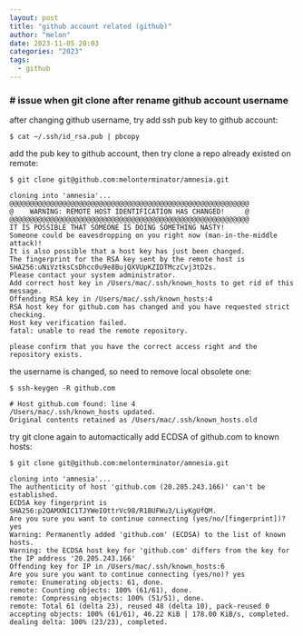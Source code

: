 ```yaml
---
layout: post
title: "github account related (github)"
author: "melon"
date: 2023-11-05 20:03
categories: "2023"
tags:
  - github
---
```


### # issue when git clone after rename github account username
after changing github username, try add ssh pub key to github account:
```text
$ cat ~/.ssh/id_rsa.pub | pbcopy
```
add the pub key to github account, then try clone a repo already existed on remote:
```text
$ git clone git@github.com:melonterminator/amnesia.git
```
```text
cloning into 'amnesia'...
@@@@@@@@@@@@@@@@@@@@@@@@@@@@@@@@@@@@@@@@@@@@@@@@@@@@@@@@@@@
@    WARNING: REMOTE HOST IDENTIFICATION HAS CHANGED!     @
@@@@@@@@@@@@@@@@@@@@@@@@@@@@@@@@@@@@@@@@@@@@@@@@@@@@@@@@@@@
IT IS POSSIBLE THAT SOMEONE IS DOING SOMETHING NASTY!
Someone could be eavesdropping on you right now (man-in-the-middle attack)!
It is also possible that a host key has just been changed.
The fingerprint for the RSA key sent by the remote host is
SHA256:uNiVztksCsDhcc0u9e8BujQXVUpKZIDTMczCvj3tD2s.
Please contact your system administrator.
Add correct host key in /Users/mac/.ssh/known_hosts to get rid of this message.
Offending RSA key in /Users/mac/.ssh/known_hosts:4
RSA host key for github.com has changed and you have requested strict checking.
Host key verification failed.
fatal: unable to read the remote repository.

please confirm that you have the correct access right and the repository exists.
```
the username is changed, so need to remove local obsolete one:
```text
$ ssh-keygen -R github.com
```
```text
# Host github.com found: line 4
/Users/mac/.ssh/known_hosts updated.
Original contents retained as /Users/mac/.ssh/known_hosts.old
```
try git clone again to automactically add ECDSA of github.com to known hosts:
```text
$ git clone git@github.com:melonterminator/amnesia.git
```
```text
cloning into 'amnesia'...
The authenticity of host 'github.com (20.205.243.166)' can't be established.
ECDSA key fingerprint is SHA256:p2QAMXNIC1TJYWeIOttrVc98/R1BUFWu3/LiyKgUfQM.
Are you sure you want to continue connecting (yes/no/[fingerprint])? yes
Warning: Permanently added 'github.com' (ECDSA) to the list of known hosts.
Warning: the ECDSA host key for 'github.com' differs from the key for the IP address '20.205.243.166'
Offending key for IP in /Users/mac/.ssh/known_hosts:6
Are you sure you want to continue connecting (yes/no)? yes
remote: Enumerating objects: 61, done.
remote: Counting objects: 100% (61/61), done.
remote: Compressing objects: 100% (51/51), done.
remote: Total 61 (delta 23), reused 48 (delta 10), pack-reused 0
accepting objects: 100% (61/61), 46.22 KiB | 178.00 KiB/s, completed.
dealing delta: 100% (23/23), completed.
```
